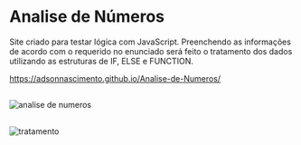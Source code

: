 # Analise de Números
 
Site criado para testar lógica com JavaScript.
Preenchendo as informações de acordo com o requerido no enunciado será feito o tratamento dos dados utilizando as estruturas de IF, ELSE e FUNCTION.

https://adsonnascimento.github.io/Analise-de-Numeros/

##

![analise de numeros](https://user-images.githubusercontent.com/92870039/141298421-7032f288-690d-45c3-a04a-1cb23f52b957.png)

##

![tratamento](https://user-images.githubusercontent.com/92870039/141298028-e59c27b7-53ac-470f-b146-daf035233fef.png)
